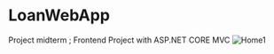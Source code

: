 # LoanWebApp
Project midterm ; Frontend Project with ASP.NET CORE MVC
![Home1](https://user-images.githubusercontent.com/70531039/139586292-7c4e0dc4-675e-4127-bf20-d4323930ee7f.png)

